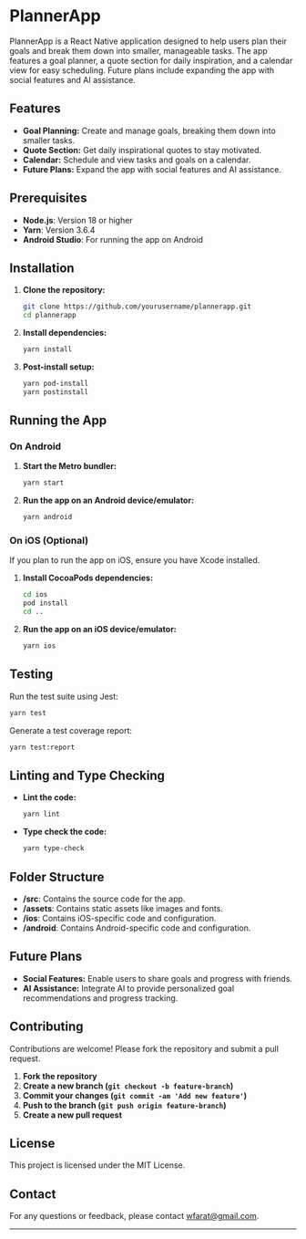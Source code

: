 
# PlannerApp

PlannerApp is a React Native application designed to help users plan their goals and break them down into smaller, manageable tasks. The app features a goal planner, a quote section for daily inspiration, and a calendar view for easy scheduling. Future plans include expanding the app with social features and AI assistance.

## Features

- **Goal Planning:** Create and manage goals, breaking them down into smaller tasks.
- **Quote Section:** Get daily inspirational quotes to stay motivated.
- **Calendar:** Schedule and view tasks and goals on a calendar.
- **Future Plans:** Expand the app with social features and AI assistance.

## Prerequisites

- **Node.js**: Version 18 or higher
- **Yarn**: Version 3.6.4
- **Android Studio**: For running the app on Android

## Installation

1. **Clone the repository:**
   ```sh
   git clone https://github.com/yourusername/plannerapp.git
   cd plannerapp
   ```

2. **Install dependencies:**
   ```sh
   yarn install
   ```

3. **Post-install setup:**
   ```sh
   yarn pod-install
   yarn postinstall
   ```

## Running the App

### On Android

1. **Start the Metro bundler:**
   ```sh
   yarn start
   ```

2. **Run the app on an Android device/emulator:**
   ```sh
   yarn android
   ```

### On iOS (Optional)

If you plan to run the app on iOS, ensure you have Xcode installed.

1. **Install CocoaPods dependencies:**
   ```sh
   cd ios
   pod install
   cd ..
   ```

2. **Run the app on an iOS device/emulator:**
   ```sh
   yarn ios
   ```

## Testing

Run the test suite using Jest:
```sh
yarn test
```

Generate a test coverage report:
```sh
yarn test:report
```

## Linting and Type Checking

- **Lint the code:**
  ```sh
  yarn lint
  ```

- **Type check the code:**
  ```sh
  yarn type-check
  ```

## Folder Structure

- **/src**: Contains the source code for the app.
- **/assets**: Contains static assets like images and fonts.
- **/ios**: Contains iOS-specific code and configuration.
- **/android**: Contains Android-specific code and configuration.

## Future Plans

- **Social Features:** Enable users to share goals and progress with friends.
- **AI Assistance:** Integrate AI to provide personalized goal recommendations and progress tracking.

## Contributing

Contributions are welcome! Please fork the repository and submit a pull request.

1. **Fork the repository**
2. **Create a new branch (`git checkout -b feature-branch`)**
3. **Commit your changes (`git commit -am 'Add new feature'`)**
4. **Push to the branch (`git push origin feature-branch`)**
5. **Create a new pull request**

## License

This project is licensed under the MIT License.

## Contact

For any questions or feedback, please contact [wfarat@gmail.com](mailto:wfarat@gmail.com).

---
